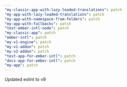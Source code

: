 ```yaml
---
"my-classic-app-with-lazy-loaded-translations": patch
"my-app-with-lazy-loaded-translations": patch
"my-app-with-namespace-from-folders": patch
"my-app-with-fallbacks": patch
"test-ember-intl-node": patch
"my-classic-app": patch
"ember-intl": patch
"my-v1-engine": patch
"my-v1-addon": patch
"my-v2-addon": patch
"test-app-for-ember-intl": patch
"docs-app-for-ember-intl": patch
"my-app": patch
---
```


Updated eslint to v9
